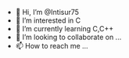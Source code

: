 - 👋 Hi, I’m @Intisur75
- 👀 I’m interested in C
- 🌱 I’m currently learning C,C++
- 💞️ I’m looking to collaborate on ...
- 📫 How to reach me ...

<!---
Intisur75/Intisur75 is a ✨ special ✨ repository because its `README.md` (this file) appears on your GitHub profile.
You can click the Preview link to take a look at your changes.
--->
